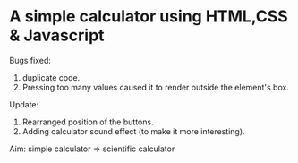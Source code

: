 # A simple calculator using HTML,CSS & Javascript
Bugs fixed:
1. duplicate code.
2. Pressing too many values caused it to render outside the element's box.

Update:
1. Rearranged position of the buttons.
2. Adding calculator sound effect (to make it more interesting).

Aim: 
simple calculator => scientific calculator
